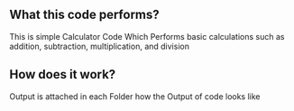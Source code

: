 

<H2>What this code performs?</H2>
<P>This is simple Calculator Code Which Performs basic calculations such as addition, subtraction, multiplication, and division</p>

<H2>How does it work?</H2>
<P>Output is attached in each Folder how the Output of code looks like</p>
